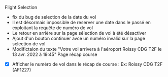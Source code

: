 Flight Selection
- fix du bug de selection de la date du vol
- Il est désormais impossible de reserver une date dans le passé en exploitant la requête de numéro de vol
- Le retour en arrière sur la page sélection de vol à été désactiver
- Ajout d'un bouton continuer avce un numéro invalid sur la page selection de vol
- Modifictaion du texte "Votre vol arrivera à l'aéroport Roissy CDG T2F le 13 avr. 2022 à 19:45"
Page récap course
* [X] Afficher le numéro de vol dans le récap de course : Ex: Roissy CDG T2F (AF1227)
